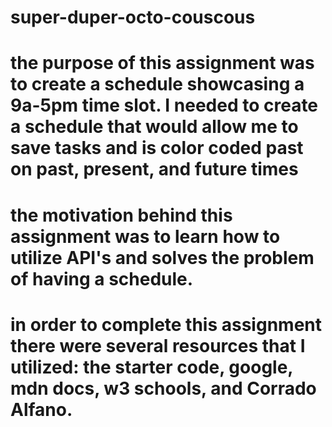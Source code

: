 # super-duper-octo-couscous
# the purpose of this assignment was to create a schedule showcasing a 9a-5pm time slot. I needed to create a schedule that would allow me to save tasks and is color coded past on past, present, and future times
# the motivation behind this assignment was to learn how to utilize API's and solves the problem of having a schedule. 
# in order to complete this assignment there were several resources that I utilized: the starter code, google, mdn docs, w3 schools, and Corrado Alfano.

